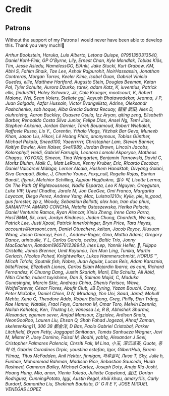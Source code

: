 
# Credit

## Patrons

Without the support of my Patrons I would never have been able to develop this. Thank you very much!🙏<br>

*Arthur Bookstein, Haruka, Luis Alberto, Letona Quispe, 07951350313540, Daniel Kohl-Fink, GP O'Byrne, Lily, Ernest Chan, Kyle Mondlak, Tobias Klös, Tim, Jesse Asiedu, NamelessGO, ElAnki, Jake Stucki, Kurt Grabow, KM, Abhi S, Fahim Shaik, Tae Lee, Ashok Rajpurohit, NoirHassassin, Jonathan Contreras, Morgan Torres, Keeler Kime, Isabel Guan, Gabriel Vinicio Guedes, ellie, Matthew Hartford, Augusto Stein, Douglas Beeman, Ketan Pal, Tyler Schulte, Aurora Dzurko, tarek, adam Katz, K, iuventius, Patrick ellis, findus161, Haley Schwarz, Jk, Cole Krueger, mootcourt, K, Robert Malone, Wei, Sean Voiers, Stellate ggl, Aayush Bhatawadekar, Jeanna, J P, Juan Salgado, Azfar Hussain, Victor Evangelista, Adrine, Oleksandr Pashchenko, sab hoque, Alba Grecia Suárez Recuay, 龍星 武田, Alex D, oiuhroiehg, Aaron Buckley, Osasere Osula, Izz Aryan, qiting zeng, Elisabeth Barber, Renoaldo Costa Silva Junior, Felipe Dias, Ansel Ng, Temi Jide, Stephen Ankoma, Jordan Garnier, Tarek Bouamoud, Robert Wiebalck, Raffaele Russo, Lis Y., Corentin, Ythalo Vlogs, Yitzhak Bar Geva, Muneeb Khan, Jason Liu, Hikori, Lê Hoàng Phúc, anonymous, Tobias Günther, Michael Pekala, Sneed100, Yaeerrrrrr, Christopher Lam, Steven Banner, Kaitlyn Bowler, Alex Kaiser, Svel1989, Jordan Brown, Lincoln Jacobs, Kolorophyll, Heidi, Gabriel Farrugia, Leonora Lomoki Akporyoe, Matheus Chagas, YOYOXD, Simeon, Tina Weingarten, Benjamin Tarnowski, David C, Moritz Bluhm, Maik C., Matt LeRoux, Kenny Kruber, Eric, Ricardo Escobar, Daniel Valcárcel Málaga, Lerner Alcala, Hashem Hanaktah, Divyang Golani, Siva Garapati, Blake, J, Chanho Youne, Foxy_null, Rogelio Rojas, Bunion Bandit, ifjymk, Melchior Schilling, Адріан Недбайло, 철수 박, Lisette Lerma, On The Path Of Righteousness, Nadia Esparza, Leo K Nguyen, Oroygutan, Luke VIP, Ujwal Chadha, Jarale M, Jon CeeGee, Omi Franco, Margarita Layacan, Diego Perez, Andrew Yang, Mac, Luistro1210v, Kylie, pie_is_good, gus forester, zp z, Woody, Sebastian Bellotti, alex han, tran duc phuc, SAMANTHA AMARO CONCHA, Natalia Ostaszewska, Herika Palacio, Daniel Venturim Ramos, Ryan Alencar, Xinlu Zheng, Irene Caro Parra, HasTBMM, Sk, ixari, Jordyn Kindness, Jaden Chung, Chardeth, Wa sup, Patrick Lee, Justi Xposi, Patrick Innerlohinger, Bryn Price, Tara Heyes, accounts＠larssont.com, Daniel Otuechere, keltan, Jacob Royce, Xiuxuan Wang, Jason Omoruyi, Eon L., Andrew-Roger, Gina, Mattia Adami, Gregory Dance, urintoulle, Y L, Carlos Garcia, cedox, Baltic Trio, Jonny MacEachern, Random1965781238943, Ines Lep, Yannik Heller, 🌠, Filippo Cristallo, Jonas Brenner, Umit Koyuncu, Tan Mun Ling, Tunika, Martin Gerlach, Nicolas Pched, Knightwalker, Lukas Hammerschmidt, HORUS ™, Micah Ta'ala, Sputnik fish, Nobre, Juan Aguiar, Lucas Reis, Adam Karsznia, bittePlease, Elizabeth Liones, Carlos Eliam Mojardin Ibarra, as cam, Richard Fernandez, K Chuong Dang, Justin Skariah, Marli, Ella Schultz, Ali Abid, Nitin Chetla, hubert tuyishime, Dan S, Salman Majid, C, Maduka Gunasinghe, Marcin Skic, Andreas China, Dhenis Ferisco, Wave, WolfsForever, César Flores, Abufit Club, JB Eyring, Yazan Bouchi, Corey, Peter McCabe, Daniel Chien, D N, Mrudang, Yon Uni, Saad, Jared, Mohull Mehta, Xeno G, Theodore Addo, Robert Balisong, Greg, Philly, Đen Trắng, Rae Hanna, Natalie, Fraol Feye, Cameron M, Omar Toro, Melvin Ezennia, Nailah Kahotep, Ken, Thương Lê, Vanessa Le, R B, Abhishek Sharma, Alexander, egemen sever, Amjad Mansour, Zigzidee, Ardison Shala, NeonGooRoo, Lauren Liu, Ehsan Q, Shah Fahad Jogezai, Ahnaf Zaman, skeletenking11, 306 38 鄭金洋, D Bas, Paolo Gabriel Cristobal, Parker Litchfield, Bryan Petty, Jaggapat Smitanan, Tomás Sanhueza Wagner, Javi M, Mister P, Joey Domino, Faisal M, Bodhi, yab1q, Alexander J Seel, Cristopher Palmares Palencia, Chrsiti Pak, M Lina, 小玉, 深沉凉茶, Quote, 종혁 이, Gabriel Coradines Drpic, youstina estefan, Igor, GilbertHub, Ekrem Yılmaz, Titus McFadden, Anil Hektor, finnigan, 하루살이, Лиза Т, Sky, Julie h, Eunhae, Muhammad Rahman, Madison Rice, Sebastian Saucedo, Huda Rasheed, Cameron Bailey, Michael Cortez, Joseph Doty, Anuja Ria Joshi, Hoang Hung, Mia, anon, Ylenia Toledo, Juliette Copeland, 涵江, Dorian Rodriguez, CunningPotato, Iggi, Austin Regal, khải khưu, amary11is, Carly Burdorf, Samantha Liu, Shekinah Bautista, D' G R E Y, JOSE MIGUEL VENEGAS LOPEZ*